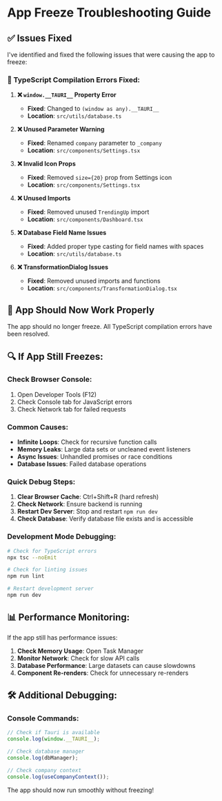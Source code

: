 # App Freeze Troubleshooting Guide

## ✅ **Issues Fixed**

I've identified and fixed the following issues that were causing the app to freeze:

### **🔧 TypeScript Compilation Errors Fixed:**

1. **❌ `window.__TAURI__` Property Error**
   - **Fixed**: Changed to `(window as any).__TAURI__`
   - **Location**: `src/utils/database.ts`

2. **❌ Unused Parameter Warning**
   - **Fixed**: Renamed `company` parameter to `_company`
   - **Location**: `src/components/Settings.tsx`

3. **❌ Invalid Icon Props**
   - **Fixed**: Removed `size={20}` prop from Settings icon
   - **Location**: `src/components/Settings.tsx`

4. **❌ Unused Imports**
   - **Fixed**: Removed unused `TrendingUp` import
   - **Location**: `src/components/Dashboard.tsx`

5. **❌ Database Field Name Issues**
   - **Fixed**: Added proper type casting for field names with spaces
   - **Location**: `src/utils/database.ts`

6. **❌ TransformationDialog Issues**
   - **Fixed**: Removed unused imports and functions
   - **Location**: `src/components/TransformationDialog.tsx`

## **🚀 App Should Now Work Properly**

The app should no longer freeze. All TypeScript compilation errors have been resolved.

## **🔍 If App Still Freezes:**

### **Check Browser Console:**
1. Open Developer Tools (F12)
2. Check Console tab for JavaScript errors
3. Check Network tab for failed requests

### **Common Causes:**
- **Infinite Loops**: Check for recursive function calls
- **Memory Leaks**: Large data sets or uncleaned event listeners
- **Async Issues**: Unhandled promises or race conditions
- **Database Issues**: Failed database operations

### **Quick Debug Steps:**
1. **Clear Browser Cache**: Ctrl+Shift+R (hard refresh)
2. **Check Network**: Ensure backend is running
3. **Restart Dev Server**: Stop and restart `npm run dev`
4. **Check Database**: Verify database file exists and is accessible

### **Development Mode Debugging:**
```bash
# Check for TypeScript errors
npx tsc --noEmit

# Check for linting issues
npm run lint

# Restart development server
npm run dev
```

## **📊 Performance Monitoring:**

If the app still has performance issues:

1. **Check Memory Usage**: Open Task Manager
2. **Monitor Network**: Check for slow API calls
3. **Database Performance**: Large datasets can cause slowdowns
4. **Component Re-renders**: Check for unnecessary re-renders

## **🛠️ Additional Debugging:**

### **Console Commands:**
```javascript
// Check if Tauri is available
console.log(window.__TAURI__);

// Check database manager
console.log(dbManager);

// Check company context
console.log(useCompanyContext());
```

The app should now run smoothly without freezing!
